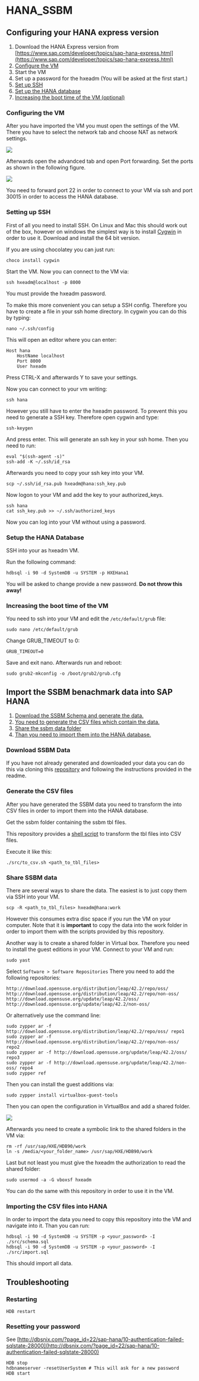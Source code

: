 # HANA_SSBM

## Configuring your HANA express version

1. Download the HANA Express version from [https://www.sap.com/developer/topics/sap-hana-express.html](https://www.sap.com/developer/topics/sap-hana-express.html)
2. [Configure the VM](#config_vm)
3. Start the VM
4. Set up a password for the hxeadm (You will be asked at the first start.)
5. [Set up SSH](#config_ssh)
6. [Set up the HANA database](#config_hana)
7. [Increasing the boot time of the VM (optional)](#config_boot)

### <a name="config_vm"></a> Configuring the VM

After you have imported the VM you must open the settings of the VM.
There you have to select the network tab and choose NAT as network settings.

![](./images/network-settings.png)

Afterwards open the advandced tab and open Port forwarding.
Set the ports as shown in the following figure.

![](./images/port-settings.png)

You need to forward port 22 in order to connect to your VM via ssh
and port 30015 in order to access the HANA database.

### <a name="config_ssh"></a> Setting up SSH

First of all you need to install SSH.
On Linux and Mac this should work out of the box, however on windows the simplest way
is to install [Cygwin](https://cygwin.com/install.html) in order to use it.
Download and install the 64 bit version.

If you are using chocolatey you can just run:
```
choco install cygwin
```

Start the VM.
Now you can connect to the VM via:

```
ssh hxeadm@localhost -p 8000
```

You must provide the hxeadm password.

To make this more convenient you can setup a SSH config.
Therefore you have to create a file in your ssh home directory.
In cygwin you can do this by typing:
```
nano ~/.ssh/config
```
This will open an editor where you can enter:
```
Host hana
    HostName localhost
	Port 8000
    User hxeadm
```
Press CTRL-X and afterwards Y to save your settings.

Now you can connect to your vm writing:
```
ssh hana
```
However you still have to enter the hxeadm password.
To prevent this you need to generate a SSH key.
Therefore open cygwin and type:
```
ssh-keygen
```
And press enter.
This will generate an ssh key in your ssh home.
Then you need to run:
```
eval "$(ssh-agent -s)"
ssh-add -K ~/.ssh/id_rsa
```
Afterwards you need to copy your ssh key into your VM.
```
scp ~/.ssh/id_rsa.pub hxeadm@hana:ssh_key.pub
```
Now logon to your VM and add the key to your authorized_keys.
```
ssh hana
cat ssh_key.pub >> ~/.ssh/authorized_keys
```
Now you can log into your VM without using a password.

### Setup the HANA Database

SSH into your as hxeadm VM.

Run the following command:

```
hdbsql -i 90 -d SystemDB -u SYSTEM -p HXEHana1
```

You will be asked to change provide a new password.
**Do not throw this away!**

### <a name="config_boot"></a> Increasing the boot time of the VM

You need to ssh into your VM and edit the ```/etc/default/grub``` file:

```
sudo nano /etc/default/grub
```

Change GRUB_TIMEOUT to 0:

```
GRUB_TIMEOUT=0
```

Save and exit nano.
Afterwards run and reboot:

```
sudo grub2-mkconfig -o /boot/grub2/grub.cfg
```

## Import the SSBM benachmark data into SAP HANA

1. [Download the SSBM Schema and generate the data.](#download_ssbm)
1. [You need to generate the CSV files which contain the data.](#generate_csv)
3. [Share the ssbm data folder](#share_folder)
2. [Than you need to import them into the HANA database.](#import_data)

### <a name="download_ssbm"></a> Download SSBM Data

If you have not already generated and downloaded your data you can do this via cloning
this [repository](https://github.com/electrum/ssb-dbgen) and following the instructions
provided in the readme.

### <a name="generate_csv"></a> Generate the CSV files
After you have generated the SSBM data you need to transform the into CSV files in order
to import them into the HANA database.

Get the ssbm folder containing the ssbm tbl files.

This repository provides a [shell script](./scr/to_csv.sh) to transform the tbl files into CSV files.

Execute it like this:

```
./src/to_csv.sh <path_to_tbl_files>
```

### <a name="share_folder"></a> Share SSBM data

There are several ways to share the data.
The easiest is to just copy them via SSH into your VM.
```
scp -R <path_to_tbl_files> hxeadm@hana:work
```
However this consumes extra disc space if you run the
VM on your computer.
Note that it is **important** to copy the data into the work folder
in order to import them with the scripts provided by this repository.

Another way is to create a shared folder in Virtual box.
Therefore you need to install the guest editions in your VM.
Connect to your VM and run:
```
sudo yast
```
Select ```Software > Software Repositories```
There you need to add the following repositories:
```
http://download.opensuse.org/distribution/leap/42.2/repo/oss/
http://download.opensuse.org/distribution/leap/42.2/repo/non-oss/
http://download.opensuse.org/update/leap/42.2/oss/
http://download.opensuse.org/update/leap/42.2/non-oss/
```

Or alternatively use the command line:
```
sudo zypper ar -f http://download.opensuse.org/distribution/leap/42.2/repo/oss/ repo1
sudo zypper ar -f http://download.opensuse.org/distribution/leap/42.2/repo/non-oss/ repo2
sudo zypper ar -f http://download.opensuse.org/update/leap/42.2/oss/ repo3
sudo zypper ar -f http://download.opensuse.org/update/leap/42.2/non-oss/ repo4
sudo zypper ref
```

Then you can install the guest additions via:
```
sudo zypper install virtualbox-guest-tools
```

Then you can open the configuration in VirtualBox and add a shared folder.

![](./images/shared-folder-settings.png)

Afterwards you need to create a symbolic link to the shared folders in
the VM via:

```
rm -rf /usr/sap/HXE/HDB90/work
ln -s /media/<your_folder_name> /usr/sap/HXE/HDB90/work
```

Last but not least you must give the hxeadm the authorization to
read the shared folder:

```
sudo usermod -a -G vboxsf hxeadm
```

You can do the same with this repository in order to use it in the VM.

### <a name="import_data"></a> Importing the CSV files into HANA

In order to import the data you need to copy this repository into the VM
and navigate into it.
Than you can run:

```
hdbsql -i 90 -d SystemDB -u SYSTEM -p <your_password> -I ./src/schema.sql
hdbsql -i 90 -d SystemDB -u SYSTEM -p <your_password> -I ./src/import.sql
```

This should import all data.

## Troubleshooting

### Restarting

```
HDB restart
```

### Resetting your password

See [http://dbsnix.com/?page_id=22/sap-hana/10-authentication-failed-sqlstate-28000](http://dbsnix.com/?page_id=22/sap-hana/10-authentication-failed-sqlstate-28000)
```
HDB stop
hdbnameserver -resetUserSystem # This will ask for a new password
HDB start
```
